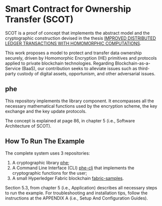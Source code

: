 # Smart Contract for Ownership Transfer (SCOT)

SCOT is a proof of concept that implements the abstract model and the cryptographic construction devised in the thesis [IMPROVED DISTRIBUTED LEDGER TRANSACTIONS WITH HOMOMORPHIC COMPUTATIONS](https://uccs.idm.oclc.org/login?url=https://www.proquest.com/dissertations-theses/improved-distributed-ledger-transactions-with/docview/2469874959/se-2?accountid=25388).

This work proposes a model to protect and transfer data ownership securely, driven by Homomorphic Encryption (HE) primitives and protocols applied to private blockchain technologies. Regarding Blockchain-as-a-Service (BaaS), our contribution seeks to alleviate issues such as third-party custody of digital assets, opportunism, and other adversarial issues.

## phe

This repository implements the library component. It encompasses all the necessary mathematical functions used by the encryption scheme, the key exchange and the key update protocols.

The concept is explained at page 86, in chapter 5 (i.e., Software Architecture of SCOT).

## How To Run The Example

The complete system uses 3 repositories:

1. A cryptographic library [phe](https://github.com/hanesbarbosa/phe);
2. A Command Line Interface (CLI) [phe-cli](https://github.com/hanesbarbosa/phe-cli) that implements the cryptographic functions for the user;
3. A small Hyperledger Fabric blockchain [fabric-samples](https://github.com/hanesbarbosa/fabric-samples).

Section 5.3, from chapter 5 (i.e., Application) describes all necessary steps to run the example. For troubleshooting and installation tips, follow the instructions at the APPENDIX A (i.e., Setup And Configuration Guides).
